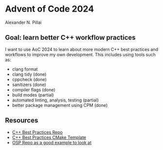 # Advent of Code 2024
Alexander N. Pillai

## Goal: learn better C++ workflow practices
I want to use AoC 2024 to learn about more modern C++ best practices and workflows to improve my own development. This includes using tools such as:

- clang format
- clang tidy (done)
- cppcheck (done)
- sanitizers (done)
- compiler flags (done)
- build modes (partial)
- automated linting, analysis, testing (partial)
- better package management using CPM (done)

## Resources

- [C++ Best Practices Repo](https://github.com/cpp-best-practices/cppbestpractices/blob/master/02-Use_the_Tools_Available.md)
- [C++ Best Practices CMake Template](https://github.com/cpp-best-practices/cmake_template)
- [OSP Repo as a good example to look at](https://github.com/TheOpenSpaceProgram/osp-magnum)
